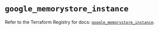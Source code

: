 # `google_memorystore_instance`

Refer to the Terraform Registry for docs: [`google_memorystore_instance`](https://registry.terraform.io/providers/hashicorp/google/6.43.0/docs/resources/memorystore_instance).
